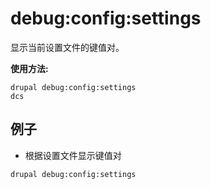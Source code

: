 # debug:config:settings
显示当前设置文件的键值对。

**使用方法:**
```
drupal debug:config:settings
dcs
```

## 例子
* 根据设置文件显示键值对
```
drupal debug:config:settings
```
